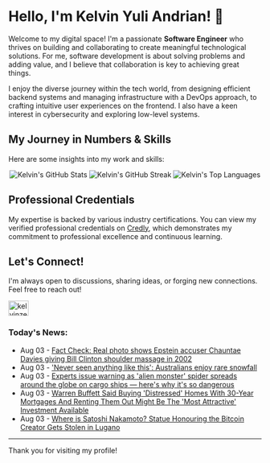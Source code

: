 # Hello, I'm Kelvin Yuli Andrian! 👋

Welcome to my digital space! I'm a passionate **Software Engineer** who thrives on building and collaborating to create meaningful technological solutions. For me, software development is about solving problems and adding value, and I believe that collaboration is key to achieving great things.

I enjoy the diverse journey within the tech world, from designing efficient backend systems and managing infrastructure with a DevOps approach, to crafting intuitive user experiences on the frontend. I also have a keen interest in cybersecurity and exploring low-level systems.

## My Journey in Numbers & Skills

Here are some insights into my work and skills:

<p align="center">
  <img src="https://github-readme-stats.vercel.app/api?username=kelvinzer0&show_icons=true&theme=radical" alt="Kelvin's GitHub Stats" />
  <img src="https://github-readme-streak-stats.herokuapp.com/?user=kelvinzer0&theme=radical" alt="Kelvin's GitHub Streak" />
  <img src="https://github-readme-stats.vercel.app/api/top-langs/?username=kelvinzer0&layout=compact&theme=radical" alt="Kelvin's Top Languages" />
</p>

## Professional Credentials

My expertise is backed by various industry certifications. You can view my verified professional credentials on [Credly](https://www.credly.com/users/kelvin-yuli-andrian/badges), which demonstrates my commitment to professional excellence and continuous learning.

## Let's Connect!

I'm always open to discussions, sharing ideas, or forging new connections. Feel free to reach out!

<p align="left">
    <a href="https://linkedin.com/in/kelvinzero" target="blank"><img align="center" src="https://cdn.jsdelivr.net/npm/simple-icons@3.0.1/icons/linkedin.svg" alt="kelvinzero" height="30" width="40" /></a>
</p>

### Today's News:

<!-- feed start -->
- Aug 03 - [Fact Check: Real photo shows Epstein accuser Chauntae Davies giving Bill Clinton shoulder massage in 2002](https://www.yahoo.com/news/articles/fact-check-real-photo-shows-130000750.html)
- Aug 03 - ['Never seen anything like this': Australians enjoy rare snowfall](https://www.yahoo.com/news/videos/never-seen-anything-australians-enjoy-120629032.html)
- Aug 03 - [Experts issue warning as 'alien monster' spider spreads around the globe on cargo ships — here's why it's so dangerous](https://www.yahoo.com/news/articles/experts-issue-warning-alien-monster-104500450.html)
- Aug 03 - [Warren Buffett Said Buying 'Distressed' Homes With 30-Year Mortgages And Renting Them Out Might Be The 'Most Attractive' Investment Available](https://finance.yahoo.com/news/warren-buffett-said-buying-distressed-102604857.html)
- Aug 03 - [Where is Satoshi Nakamoto? Statue Honouring the Bitcoin Creator Gets Stolen in Lugano](https://www.yahoo.com/news/articles/where-satoshi-nakamoto-statue-honouring-090342924.html)
<!-- feed end -->

---

Thank you for visiting my profile!